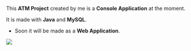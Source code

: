 


This **ATM Project** created by me is a **Console Application** at the moment. 

It is made with **Java** and **MySQL**.
* Soon it will be made as a **Web Application**.

![](https://i.imgur.com/MtmQM0W.jpeg)
